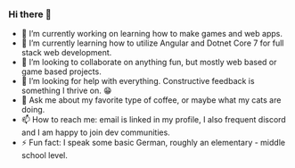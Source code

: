 ### Hi there 👋

<!--
**AlexJBlair/AlexJBlair** is a ✨ _special_ ✨ repository because its `README.md` (this file) appears on your GitHub profile.

Here are some ideas to get you started:
-->


- 🔭 I’m currently working on learning how to make games and web apps.
- 🌱 I’m currently learning how to utilize Angular and Dotnet Core 7 for full stack web development.
- 👯 I’m looking to collaborate on anything fun, but mostly web based or game based projects.
- 🤔 I’m looking for help with everything. Constructive feedback is something I thrive on. 😁
- 💬 Ask me about my favorite type of coffee, or maybe what my cats are doing.
- 📫 How to reach me: email is linked in my profile, I also frequent discord and I am happy to join dev communities. 
- ⚡ Fun fact: I speak some basic German, roughly an elementary - middle school level. 
